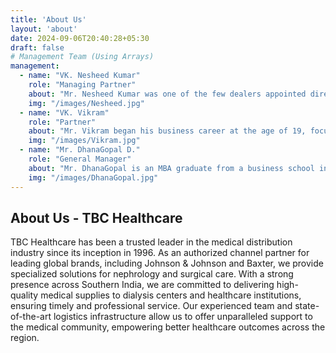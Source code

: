 ```yaml
---
title: 'About Us'
layout: 'about'
date: 2024-09-06T20:40:28+05:30
draft: false
# Management Team (Using Arrays)
management:
  - name: "VK. Nesheed Kumar"
    role: "Managing Partner"
    about: "Mr. Nesheed Kumar was one of the few dealers appointed directly by Johnson & Johnson without a trial period. He achieved 2nd place in overall sales for the Chennai region within the first few years of operation. With over 30 years of experience in the medical and healthcare industry, he handles tasks and challenges with professionalism and expertise, bringing a dynamic and youthful approach to his work."
    img: "/images/Nesheed.jpg"
  - name: "VK. Vikram"
    role: "Partner"
    about: "Mr. Vikram began his business career at the age of 19, focusing on servicing surgical and nephrology products (kidney failure-related products) valued in the billions. He completed his International Business Administration degree at a French university in Lille and immediately applied his skills to expand the business, achieving a 30% growth in sales during his first year."
    img: "/images/Vikram.jpg"
  - name: "Mr. DhanaGopal D."
    role: "General Manager"
    about: "Mr. DhanaGopal is an MBA graduate from a business school in Milton Keynes, United Kingdom, and brings 36 years of versatile experience in leadership roles, including Regional Manager (South India), Head of Sales & Marketing, Head of National Business Development, Head of Operations, and Head of International Sales & Marketing in the Murugappa Group."
    img: "/images/DhanaGopal.jpg"
---
```


## About Us - TBC Healthcare

TBC Healthcare has been a trusted leader in the medical distribution industry since its inception in 1996. As an authorized channel partner for leading global brands, including Johnson & Johnson and Baxter, we provide specialized solutions for nephrology and surgical care. With a strong presence across Southern India, we are committed to delivering high-quality medical supplies to dialysis centers and healthcare institutions, ensuring timely and professional service. Our experienced team and state-of-the-art logistics infrastructure allow us to offer unparalleled support to the medical community, empowering better healthcare outcomes across the region.

<!-- 
## Mission

- Ensure quicker access to consumable supplies for dialysis treatment centers.
- Establish faster connections to the southern Tamil Nadu region.
- Implement a professional approach to logistics with SMS facility and SAP ERP integration.
- Maintain a direct connection with customers. -->
